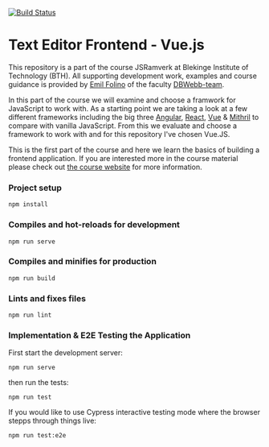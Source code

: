 [![Build Status](https://app.travis-ci.com/DMoest/editor-frontend-vue.svg?branch=main)](https://app.travis-ci.com/DMoest/editor-frontend-vue)  


# Text Editor Frontend - Vue.js

This repository is a part of the course JSRamverk at Blekinge Institute of Technology (BTH).
All supporting development work, examples and course guidance is provided by [Emil Folino](https://github.com/emilfolino?utf8=%E2%9C%93&tab=repositories&q=me-&type=&language=) of the faculty [DBWebb-team](https://dbwebb.se/).  

In this part of the course we will examine and choose a framwork for JavaScript to work with.
As a starting point we are taking a look at a few different frameworks including the big three [Angular](https://angular.io/), [React](https://reactjs.org/), [Vue](https://vuejs.org/) & [Mithril](https://mithril.js.org/) to compare with vanilla JavaScript.
From this we evaluate and choose a framework to work with and for this repository I've chosen Vue.JS.  

This is the first part of the course and here we learn the basics of building a frontend application.
If you are interested more in the course material please check out [the course website](https://jsramverk.se/frontend) for more information.  



### Project setup
```
npm install
```

### Compiles and hot-reloads for development
```
npm run serve
```

### Compiles and minifies for production
```
npm run build
```

### Lints and fixes files
```
npm run lint
```

### Implementation & E2E Testing the Application
First start the development server:
```
npm run serve
```
then run the tests:
```
npm run test
```

If you would like to use Cypress interactive testing mode where the browser stepps through things live:
```
npm run test:e2e
```

